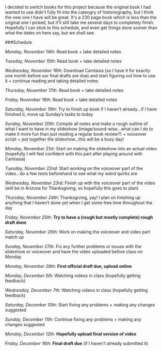 I decided to switch books for this project because the original book I had wanted to use didn't fully fit into the cateogry of historiography, but I think the new one I have will be great. It's a 230 page book which is less than the original one I picked, but it'll still take me several days to completely finish. Hopefully I can stick to this schedule, and even get things done sooner than what the dates on here say, but we shall see.

###Schedule

*Monday, November 14th*: Read book + take detailed notes

*Tuesday, November 15th*: Read book + take detailed notes

*Wednesday, November 16th*: Download Camtasia (so I have it for exactly one month before our final drafts are due) and start figuring out how to use it + continue reading and taking detailed notes

*Thursday, November 17th*: Read book + take detailed notes

*Friday, November 18th*: Read book + take detailed notes

*Saturday, November 19th*: Try to finish up book if I haven’t already...if I have finished it, move up Sunday’s tasks to today

*Sunday, November 20th*: Compile all notes and make a rough outline of what I want to have in my slideshow (image/sound-wise…what can I do to make it more fun than just reading a regular book review?) + voiceover script + put together the slideshow...this will be a busy day!

*Monday, November 21s*t: Start on making the slideshow into an actual video (hopefully I will feel confident with this part after playing around with Camtasia)

*Tuesday, November 22nd*: Start working on the voiceover part of the video...do a few tests beforehand to see what my weird quirks are

*Wednesday, November 23rd*: Finish up with the voiceover part of the video (will be in Arizona for Thanksgiving, so hopefully this goes to plan)

*Thursday, November 24th*: Thanksgiving, yay! I plan on finishing up anything that I haven’t done yet when I get some free time throughout the day 

*Friday, November 25th*: **Try to have a (rough but mostly complete) rough draft done**  

*Saturday, November 26th*: Work on making the voiceover and video part match up

*Sunday, November 27th*: Fix any further problems or issues with the slideshow or voiceover and have the video uploaded before class on Monday

*Monday, November 28th*: **First official draft due, upload online** 

*Monday, December 5th*: Watching videos in class (hopefully getting feedback)

*Wednesday, December 7th*: Watching videos in class (hopefully getting feedback)

*Saturday, December 10th*: Start fixing any problems + making any changes suggested

*Sunday, December 11th*: Continue fixing any problems + making any changes suggested

*Monday, December 12th*: **Hopefully upload final version of video**  

*Friday, December 16th*: **Final draft due** (if I haven't already submitted it)

 
